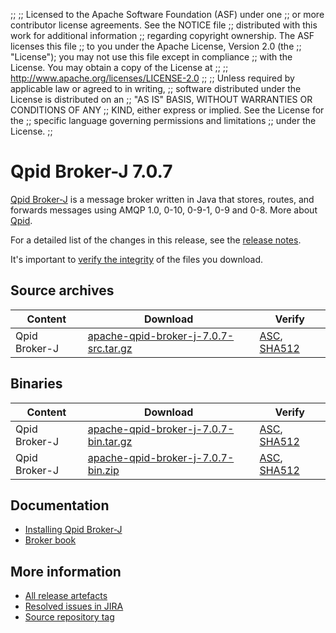 ;;
;; Licensed to the Apache Software Foundation (ASF) under one
;; or more contributor license agreements.  See the NOTICE file
;; distributed with this work for additional information
;; regarding copyright ownership.  The ASF licenses this file
;; to you under the Apache License, Version 2.0 (the
;; "License"); you may not use this file except in compliance
;; with the License.  You may obtain a copy of the License at
;; 
;;   http://www.apache.org/licenses/LICENSE-2.0
;; 
;; Unless required by applicable law or agreed to in writing,
;; software distributed under the License is distributed on an
;; "AS IS" BASIS, WITHOUT WARRANTIES OR CONDITIONS OF ANY
;; KIND, either express or implied.  See the License for the
;; specific language governing permissions and limitations
;; under the License.
;;

# Qpid Broker-J 7.0.7

[Qpid Broker-J]({{site_url}}/components/broker-j/index.html) is a message broker written in Java that stores, routes,
and forwards messages using AMQP 1.0, 0-10, 0-9-1, 0-9 and 0-8.  More about
[Qpid]({{site_url}}/index.html).

For a detailed list of the changes in this release, see the [release
notes](release-notes.html).

It's important to [verify the
integrity]({{site_url}}/download.html#verify-what-you-download) of the
files you download.

## Source archives

| Content | Download | Verify |
|---------|----------|--------|
| Qpid Broker-J | [apache-qpid-broker-j-7.0.7-src.tar.gz](http://archive.apache.org/dist/qpid/broker-j/7.0.7/apache-qpid-broker-j-7.0.7-src.tar.gz) | [ASC](https://archive.apache.org/dist/qpid/broker-j/7.0.7/apache-qpid-broker-j-7.0.7-src.tar.gz.asc), [SHA512](https://archive.apache.org/dist/qpid/broker-j/7.0.7/apache-qpid-broker-j-7.0.7-src.tar.gz.sha512) |

## Binaries

| Content | Download | Verify |
|---------|----------|--------|
| Qpid Broker-J | [apache-qpid-broker-j-7.0.7-bin.tar.gz](http://archive.apache.org/dist/qpid/broker-j/7.0.7/binaries/apache-qpid-broker-j-7.0.7-bin.tar.gz) | [ASC](https://archive.apache.org/dist/qpid/broker-j/7.0.7/binaries/apache-qpid-broker-j-7.0.7-bin.tar.gz.asc), [SHA512](https://archive.apache.org/dist/qpid/broker-j/7.0.7/binaries/apache-qpid-broker-j-7.0.7-bin.tar.gz.sha512) |
| Qpid Broker-J | [apache-qpid-broker-j-7.0.7-bin.zip](http://archive.apache.org/dist/qpid/broker-j/7.0.7/binaries/apache-qpid-broker-j-7.0.7-bin.zip) | [ASC](https://archive.apache.org/dist/qpid/broker-j/7.0.7/binaries/apache-qpid-broker-j-7.0.7-bin.zip.asc), [SHA512](https://archive.apache.org/dist/qpid/broker-j/7.0.7/binaries/apache-qpid-broker-j-7.0.7-bin.zip.sha512) |

## Documentation


<div class="two-column" markdown="1">

 - [Installing Qpid Broker-J](book/Java-Broker-Installation.html)
 - [Broker book](book/index.html)

</div>


## More information

 - [All release artefacts](http://archive.apache.org/dist/qpid/broker-j/7.0.7)
 - [Resolved issues in JIRA](https://issues.apache.org/jira/issues/?jql=project+%3D+QPID+AND+fixVersion+%3D+%27qpid-java-broker-7.0.7%27+AND+resolution+%3D+%27fixed%27+ORDER+BY+priority+DESC)
 - [Source repository tag](https://gitbox.apache.org/repos/asf/qpid-broker-j.git/tree/refs/tags/7.0.7)

<script type="text/javascript">
  _deferredFunctions.push(function() {
      if ("7.0.7" === "{{other_current_broker_j_release}}") {
          _modifyCurrentReleaseLinks();
      }
  });
</script>
